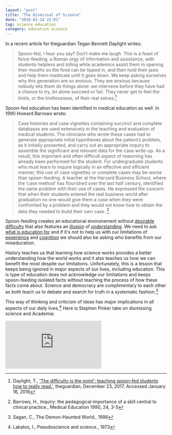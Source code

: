 ```yaml
---
layout: "post"
title: "The Dismissal of Science"
date: "2018-01-14 22:01"
tag: science education
category: education science
---
```


In a recent article for theguardian Tegan Bennett Daylight writes:

> Spoon-fed, I hear you say? Don’t make me laugh. This is a feast of force-feeding, a Roman orgy of information and assistance, with students helpless and lolling while academics assist them in opening their mouths so the food can be tipped in, and then hold their jaws and help them masticate until it goes down. We keep asking ourselves why this generation are so anxious. They are anxious because nobody lets them do things alone: we intervene before they have had a chance to try, let alone succeed or fail. They never get to feel the limits, or the limitlessness, of their real selves.[^1]
>

Spoon-fed education has been identified in medical education as well. In 1990 Howard Barrows wrote:

 > Case histories and case vignettes containing succinct and complete databases are used extensively in the teaching and evaluation of medical students. The clinicians who wrote these cases had to generate appropriate initial hypotheses about the patient’s problem, as it initially presented, and carry out an appropriate inquiry to assemble the significant and relevant data for the case write-up. As a result, this important and often difficult aspect of reasoning has already been performed for the student. For undergraduate students who must learn to inquire logically in an effective and efficient manner, this use of case vignettes or complete cases may be worse than spoon-feeding. A teacher at the Harvard Business School, where the ‘case method’ has flourished over the last half century, identified the same problem with their use of cases. He expressed the concern that when their students entered the real business world after graduation no one would give them a case when they were confronted by a problem and they would not know how to obtain the data they needed to build their own case. [^2]
>

Spoon-feeding creates an educational environement without [desirable difficulty](http://www.jvrbntz.com/2017/10/practice-practice-practice.html) that also features an [illusion](http://www.jvrbntz.com/2017/06/learning-understanding-and-illusion-of.html) of [understanding](http://www.jvrbntz.com/2017/09/the-internet-and-illusion-of-explanation.html). We need to ask [what is education for](http://www.jvrbntz.com/2017/06/education-for-tools.html) and if it's not to help us with our limitations of [experience](http://www.jvrbntz.com/2017/08/miscalibrated-and-overconfident.html) and [cognition](http://www.jvrbntz.com/2017/11/what-is-purpose-of-education.html) we should also be asking who benefits from our miseducation.

History teaches us that learning how science works provides a better understanding how the world works and it also teaches us how we can benefit the most despite our limitations. Unfortunately, this is a lesson that keeps being ignored in major aspects of our lives, including education. This is type of education does not acknowledge our limitations and keeps spoon-feeding isolated facts without teaching the process of how these facts come about.  Science and democracy are complimentary to each other as both teach us to debate and search for truth in a systematic fashion.[^3]

This way of thinking and criticism of ideas has major implications in all aspects of our daily lives.[^4] Here is Stephen Pinker take on dismissing science and Academia:

<div class="embed-responsive embed-responsive-4by3">
    <iframe class="embed-responsive-item" src="https://www.youtube.com/embed/4HRYVCIcbAg" frameborder="0" allow="autoplay; encrypted-media" allowfullscreen></iframe>
</div>



[^1]: Daylight, T., ['The difficulty is the point': teaching spoon-fed students how to really read.'](https://www.theguardian.com/books/2017/dec/24/the-difficulty-is-the-point-teaching-spoon-fed-students-how-to-really-read), theguardian, December 23, 2017, Accessed January 16, 2018

[^2]: Barrows, H., Inquiry: the pedagogical importance of a skill central to clinical practice., Medical Education 1990, 24, 3-5

[^3]: Sagan, C., The Demon-Haunted World., 1996

[^4]: Lakatos, I., Pseudoscience and science., 1973
